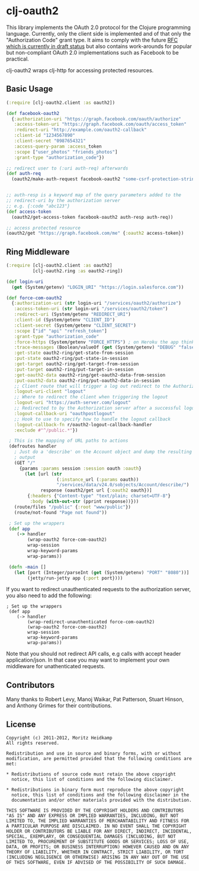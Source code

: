 # clj-oauth2

This library implements the OAuth 2.0 protocol for the Clojure
programming language. Currently, only the client side is implemented
and of that only the "Authorization Code" grant type. It aims to
comply with the future [RFC which is currently in draft
status](http://tools.ietf.org/html/draft-ietf-oauth-v2-12) but also
contains work-arounds for popular but non-compliant OAuth 2.0
implementations such as Facebook to be practical.

clj-oauth2 wraps clj-http for accessing protected resources.

## Basic Usage

```clojure
(:require [clj-oauth2.client :as oauth2])

(def facebook-oauth2
  {:authorization-uri "https://graph.facebook.com/oauth/authorize"
   :access-token-uri "https://graph.facebook.com/oauth/access_token"
   :redirect-uri "http://example.com/oauth2-callback"
   :client-id "1234567890"
   :client-secret "0987654321"
   :access-query-param :access_token
   :scope ["user_photos" "friends_photos"]
   :grant-type "authorization_code"})

;; redirect user to (:uri auth-req) afterwards
(def auth-req
  (oauth2/make-auth-request facebook-oauth2 "some-csrf-protection-string"))


;; auth-resp is a keyword map of the query parameters added to the
;; redirect-uri by the authorization server
;; e.g. {:code "abc123"}
(def access-token
  (oauth2/get-access-token facebook-oauth2 auth-resp auth-req))

;; access protected resource
(oauth2/get "https://graph.facebook.com/me" {:oauth2 access-token})
```

## Ring Middleware

```clojure
(:require [clj-oauth2.client :as oauth2]
          [clj-oauth2.ring :as oauth2-ring])

(def login-uri
  (get (System/getenv) "LOGIN_URI" "https://login.salesforce.com"))

(def force-com-oauth2
  {:authorization-uri (str login-uri "/services/oauth2/authorize")
   :access-token-uri (str login-uri "/services/oauth2/token")
   :redirect-uri (System/getenv "REDIRECT_URI")
   :client-id (System/getenv "CLIENT_ID")
   :client-secret (System/getenv "CLIENT_SECRET")
   :scope ["id" "api" "refresh_token"]
   :grant-type "authorization_code"
   :force-https (System/getenv "FORCE_HTTPS") ; on Heroku the app thinks it is always http
   :trace-messages (Boolean/valueOf (get (System/getenv) "DEBUG" "false"))
   :get-state oauth2-ring/get-state-from-session
   :put-state oauth2-ring/put-state-in-session
   :get-target oauth2-ring/get-target-from-session
   :put-target oauth2-ring/put-target-in-session
   :get-oauth2-data oauth2-ring/get-oauth2-data-from-session
   :put-oauth2-data oauth2-ring/put-oauth2-data-in-session
   ;; Client route that will trigger a log out redirect to the Authorization server
   :logout-uri-client "logout"
   ;; Where to redirect the client when triggering the logout
   :logout-uri "https://auth-server.com/logout"
   ;; Redirected to by the Authorization server after a successful logout
   :logout-callback-uri "oauthpostlogout"
   ;; Hook to use to specify how to handle the logout callback
   :logout-callback-fn r/oauth2-logout-callback-handler
   :exclude #"^/public.*"})

 ; This is the mapping of URL paths to actions
 (defroutes handler
   ; Just do a 'describe' on the Account object and dump the resulting
   ; output
   (GET "/" 
     {params :params session :session oauth :oauth} 
       (let [url (str 
                   (:instance_url (:params oauth)) 
                   "/services/data/v24.0/sobjects/Account/describe/")
             response (oauth2/get url {:oauth2 oauth})]
        {:headers {"Content-type" "text/plain; charset=UTF-8"}
         :body (with-out-str (pprint response))}))
   (route/files "/public" {:root "www/public"})
   (route/not-found "Page not found"))

 ; Set up the wrappers
 (def app 
    (-> handler
        (wrap-oauth2 force-com-oauth2)
        wrap-session 
        wrap-keyword-params
        wrap-params))

 (defn -main []
   (let [port (Integer/parseInt (get (System/getenv) "PORT" "8080"))]
        (jetty/run-jetty app {:port port})))
```

If you want to redirect unauthenticated requests to the authorization server, you also need to add the following:

```
; Set up the wrappers
 (def app
    (-> handler
        (wrap-redirect-unauthenticated force-com-oauth2)
        (wrap-oauth2 force-com-oauth2)
        wrap-session
        wrap-keyword-params
        wrap-params))
```

Note that you should not redirect API calls, e.g calls with accept header application/json. In that case you
may want to implement your own middleware for unathenticated requests.

## Contributors

Many thanks to Robert Levy, Manoj Waikar, Pat Patterson, Stuart
Hinson, and Anthony Grimes for their contributions.

## License

    Copyright (c) 2011-2012, Moritz Heidkamp
    All rights reserved.

    Redistribution and use in source and binary forms, with or without
    modification, are permitted provided that the following conditions are
    met:

    * Redistributions of source code must retain the above copyright
      notice, this list of conditions and the following disclaimer.

    * Redistributions in binary form must reproduce the above copyright
      notice, this list of conditions and the following disclaimer in the
      documentation and/or other materials provided with the distribution.

    THIS SOFTWARE IS PROVIDED BY THE COPYRIGHT HOLDERS AND CONTRIBUTORS
    "AS IS" AND ANY EXPRESS OR IMPLIED WARRANTIES, INCLUDING, BUT NOT
    LIMITED TO, THE IMPLIED WARRANTIES OF MERCHANTABILITY AND FITNESS FOR
    A PARTICULAR PURPOSE ARE DISCLAIMED. IN NO EVENT SHALL THE COPYRIGHT
    HOLDER OR CONTRIBUTORS BE LIABLE FOR ANY DIRECT, INDIRECT, INCIDENTAL,
    SPECIAL, EXEMPLARY, OR CONSEQUENTIAL DAMAGES (INCLUDING, BUT NOT
    LIMITED TO, PROCUREMENT OF SUBSTITUTE GOODS OR SERVICES; LOSS OF USE,
    DATA, OR PROFITS; OR BUSINESS INTERRUPTION) HOWEVER CAUSED AND ON ANY
    THEORY OF LIABILITY, WHETHER IN CONTRACT, STRICT LIABILITY, OR TORT
    (INCLUDING NEGLIGENCE OR OTHERWISE) ARISING IN ANY WAY OUT OF THE USE
    OF THIS SOFTWARE, EVEN IF ADVISED OF THE POSSIBILITY OF SUCH DAMAGE.
